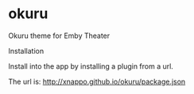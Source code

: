 # okuru
Okuru theme for Emby Theater

Installation

Install into the app by installing a plugin from a url. 

The url is: http://xnappo.github.io/okuru/package.json
